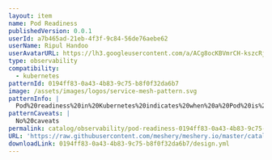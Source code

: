 ```yaml
---
layout: item
name: Pod Readiness
publishedVersion: 0.0.1
userId: a7b465ad-21eb-4f3f-9c84-56de76aebe62
userName: Ripul Handoo
userAvatarURL: https://lh3.googleusercontent.com/a/ACg8ocKBVmrCH-kszcRj5jpdBR53K1-E7YPUd3-kFmRFGGRN=s96-c
type: observability
compatibility:
  - kubernetes
patternId: 0194ff83-0a43-4b83-9c75-b8f0f32da6b7
image: /assets/images/logos/service-mesh-pattern.svg
patternInfo: |
  Pod%20readiness%20in%20Kubernetes%20indicates%20when%20a%20Pod%20is%20prepared%20to%20handle%20requests%20and%20execute%20its%20intended%20tasks.%20It%20hinges%20on%20the%20successful%20initialization%20of%20its%20containers%20and%20the%20positive%20response%20from%20readiness%20probes%2C%20which%20verify%20the%20health%20and%20operational%20readiness%20of%20the%20Pod's%20components.%20This%20readiness%20status%20is%20crucial%20for%20ensuring%20that%20services%20can%20safely%20direct%20traffic%20to%20the%20Pod%20without%20encountering%20errors%20or%20delays%20caused%20by%20incomplete%20initialization%20or%20unavailability.%20Managing%20Pod%20readiness%20effectively%20enhances%20application%20reliability%20and%20performance%20by%20enabling%20Kubernetes%20to%20efficiently%20distribute%20Pods%20across%20nodes%20while%20ensuring%20they%20are%20capable%20of%20fulfilling%20their%20roles.%20Regular%20monitoring%20and%20adjustment%20of%20readiness%20probes%20and%20configurations%20are%20essential%20for%20maintaining%20optimal%20application%20responsiveness%20and%20resilience%20in%20dynamic%20Kubernetes%20environments.
patternCaveats: |
  No%20caveats
permalink: catalog/observability/pod-readiness-0194ff83-0a43-4b83-9c75-b8f0f32da6b7.html
URL: 'https://raw.githubusercontent.com/meshery/meshery.io/master/catalog/0194ff83-0a43-4b83-9c75-b8f0f32da6b7/0.0.1/design.yml'
downloadLink: 0194ff83-0a43-4b83-9c75-b8f0f32da6b7/design.yml
---
```

